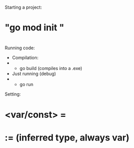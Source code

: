 Starting a project:
# "go mod init <project name>"
# 

Running code:
*  Compilation:
* * go build <filepath> (compiles into a .exe)
* Just running (debug)
* * go run <filepath>

Setting:
# <var/const> <name> <type> = <val>
# <name> := <val> (inferred type, always var)
